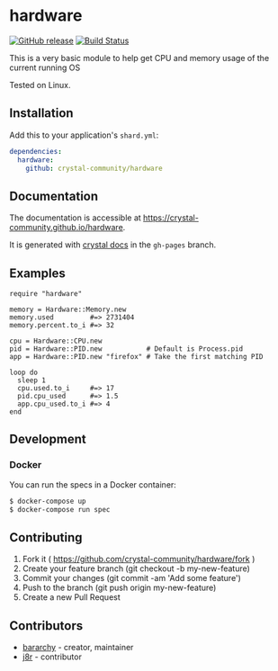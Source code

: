 # hardware

[![GitHub release](https://img.shields.io/github/release/crystal-community/hardware.svg)](https://github.com/crystal-community/hardware/releases)
[![Build Status](https://travis-ci.org/crystal-community/hardware.svg?branch=master)](https://travis-ci.org/crystal-community/hardware)

This is a very basic module to help get CPU and memory usage of the current running OS

Tested on Linux.

## Installation

Add this to your application's `shard.yml`:

```yaml
dependencies:
  hardware:
    github: crystal-community/hardware
```

## Documentation

The documentation is accessible at https://crystal-community.github.io/hardware.

It is generated with [crystal docs](https://crystal-lang.org/docs/conventions/documenting_code.html) in the `gh-pages` branch.

## Examples

```crystal
require "hardware"

memory = Hardware::Memory.new
memory.used         #=> 2731404
memory.percent.to_i #=> 32

cpu = Hardware::CPU.new
pid = Hardware::PID.new           # Default is Process.pid
app = Hardware::PID.new "firefox" # Take the first matching PID

loop do
  sleep 1
  cpu.used.to_i     #=> 17
  pid.cpu_used      #=> 1.5
  app.cpu_used.to_i #=> 4
end
```
## Development

### Docker

You can run the specs in a Docker container:

```sh
$ docker-compose up
$ docker-compose run spec
```

## Contributing

1. Fork it ( https://github.com/crystal-community/hardware/fork )
2. Create your feature branch (git checkout -b my-new-feature)
3. Commit your changes (git commit -am 'Add some feature')
4. Push to the branch (git push origin my-new-feature)
5. Create a new Pull Request

## Contributors

- [bararchy](https://github.com/bararchy) - creator, maintainer   
- [j8r](https://github.com/j8r) - contributor  
